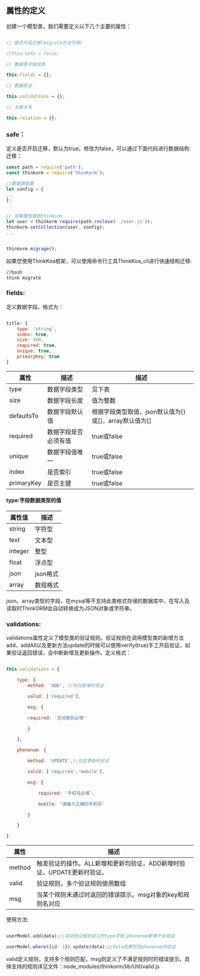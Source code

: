 ## 属性的定义

创建一个模型类，我们需要定义以下几个主要的属性：

```js

// 是否开启迁移(migrate方法可用)

//this.safe = false;

// 数据表字段信息

this.fields = {};

// 数据验证

this.validations = {};

// 关联关系

this.relation = {};

```
### safe：

定义是否开启迁移，默认为true。修改为false，可以通过下面代码进行数据结构迁移：

```js
const path = require('path');
const thinkorm = require('thinkorm');

//数据源配置
let config = {
...
};


// 加载模型类到thinkorm
let user = thinkorm.require(path.reslove('./user.js'));
thinkorm.setCollection(user, config);
...


thinkorm.migrage();

```


如果您使用ThinkKoa框架，可以使用命令行工具ThinkKoa_cli进行快速结构迁移:

```bash
//bash
think migrate

```


### fields:

定义数据字段，格式为：

```js

title: {
    type: 'string',
    index: true,
    size: 100,
    required: true,
    unique: true,
    primaryKey: true
}

```
属性 | 描述 | 描述
------------- | ------------- | -------------
type | 数据字段类型 | 见下表
size | 数据字段长度 | 值为整数
defaultsTo | 数据字段默认值 | 根据字段类型取值，json默认值为{}或[]，array默认值为[]
required | 数据字段是否必须有值 | true或false
unique | 数据字段值唯一 | true或false
index | 是否索引 | true或false
primaryKey | 是否主键 | true或false

#### type:字段数据类型的值

属性值 | 描述
------------- | -------------
string | 字符型
text | 文本型
integer | 整型
float | 浮点型
json | json格式
array | 数组格式


json、array类型的字段，在mysql等不支持此类格式存储的数据库中，在写入及读取时ThinkORM会自动转换成为JSON对象或字符串。



### validations:

validations属性定义了模型类的验证规则。验证规则在调用模型类的新增方法add、addAll以及更新方法update的时候可以使用verify(true)手工开启验证，如果验证返回错误，会中断新增及更新操作。定义格式：

```js

this.validations = {

    type: {
        method: 'ADD', //仅在新增时验证

        valid: ['required'],

        msg: {

        required: '活动类别必填'

        }

    },

    phonenum: {

        method: 'UPDATE',//仅在更新时验证

        valid: ['required','mobile'],

        msg: {

            required: '手机号必填',

            mobile: '请输入正确的手机号'

        }

    }

}

```
属性 | 描述
------------- | -------------
method | 触发验证的操作。ALL新增和更新均验证，ADD新增时验证，UPDATE更新时验证。
valid | 验证规则，多个验证规则使用数组
msg | 当某个规则未通过时返回的错误提示。msg对象的key和规则名对应



使用方法:

```js

userModel.add(data);//自动验证规则定义的type字段,phonenum新增不会验证

userModel.where({id: 1}).update(data);//data如果包含phonenum则验证

```

valid定义规则，支持多个规则匹配，msg则定义了不满足规则时的错误提示。具体支持的规则详见文件：node_modules/thinkorm/lib/Util/valid.js





